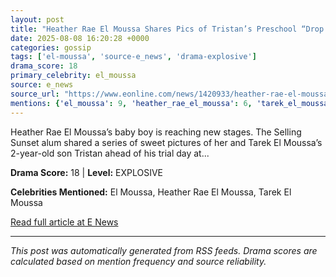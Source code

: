 ```yaml
---
layout: post
title: "Heather Rae El Moussa Shares Pics of Tristan’s Preschool “Drop In”"""
date: 2025-08-08 16:20:28 +0000
categories: gossip
tags: ['el-moussa', 'source-e_news', 'drama-explosive']
drama_score: 18
primary_celebrity: el_moussa
source: e_news
source_url: "https://www.eonline.com/news/1420933/heather-rae-el-moussa-tarek-el-moussas-son-at-preschool?cmpid=rss-syndicate-genericrss-us-top_stories"""
mentions: {'el_moussa': 9, 'heather_rae_el_moussa': 6, 'tarek_el_moussa': 3}
---
```


Heather Rae El Moussa’s baby boy is reaching new stages. The Selling Sunset alum shared a series of sweet pictures of her and Tarek El Moussa’s 2-year-old son Tristan ahead of his trial day at...

**Drama Score:** 18 | **Level:** EXPLOSIVE

**Celebrities Mentioned:** El Moussa, Heather Rae El Moussa, Tarek El Moussa

[Read full article at E News](https://www.eonline.com/news/1420933/heather-rae-el-moussa-tarek-el-moussas-son-at-preschool?cmpid=rss-syndicate-genericrss-us-top_stories)

---
*This post was automatically generated from RSS feeds. Drama scores are calculated based on mention frequency and source reliability.*
